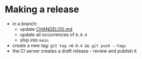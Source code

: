 # Making a release

- in a branch:
  - update [CHANGELOG.md](CHANGELOG.md)
  - update all occurrences of `0.0.4`
  - ship into `main`
- create a new tag: `git tag v0.0.4 && git push --tags`
- the CI server creates a draft release - review and publish it

